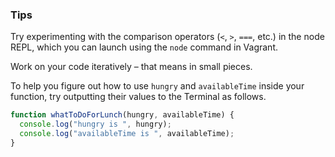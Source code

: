 ### Tips

Try experimenting with the comparison operators (`<`, `>`, `===`, etc.) in the node REPL, which you can launch using the `node` command in Vagrant. 

Work on your code iteratively – that means in small pieces. 

To help you figure out how to use `hungry` and `availableTime` inside your function, try outputting their values to the Terminal as follows. 

```javascript
function whatToDoForLunch(hungry, availableTime) {
  console.log("hungry is ", hungry);
  console.log("availableTime is ", availableTime);
}
```
